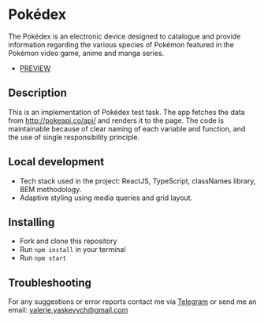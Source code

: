 # Pokédex
The Pokédex is an electronic device designed to catalogue and provide information regarding the various species of Pokémon featured in the Pokémon video game, anime and manga series.
- [PREVIEW](https://lera-yaskevych.github.io/test-task-pokedex/)
## Description
This is an implementation of Pokédex test task. The app fetches the data from http://pokeapi.co/api/ and renders it to the page.
The code is maintainable because of clear naming of each variable and function, and the use of single responsibility principle.
## Local development
- Tech stack used in the project: ReactJS, TypeScript, classNames library, BEM methodology.
- Adaptive styling using media queries and grid layout.
## Installing
- Fork and clone this repository
- Run `npm install` in your terminal
- Run `npm start`
## Troubleshooting
For any suggestions or error reports contact me via [Telegram](https://t.me/lera_yaskevych) or send me an email:   valerie.yaskevych@gmail.com
